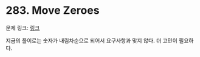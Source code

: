 # 283. Move Zeroes

문제 링크: [링크](https://leetcode.com/problems/move-zeroes/description/?envType=study-plan-v2&envId=leetcode-75)

지금의 풀이로는 숫자가 내림차순으로 되어서 요구사항과 맞지 않다. 더 고민이 필요하다.